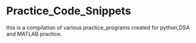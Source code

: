 # Practice_Code_Snippets

this is a compilation of various practice_programs created for python,DSA and MATLAB practice.
